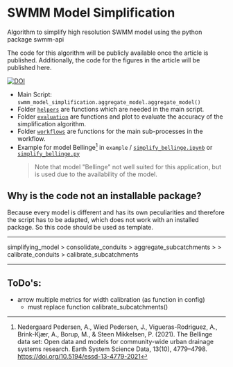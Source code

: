 # SWMM Model Simplification
Algorithm to simplify high resolution SWMM model using the python package swmm-api

The code for this algorithm will be publicly available once the article is published.
Additionally, the code for the figures in the article will be published here.

[![DOI](https://img.shields.io/badge/doi-10.2166/wst.2024.337-white?logo=doi)](https://doi.org/10.2166/wst.2024.337)

- Main Script: `swmm_model_simplification.aggregate_model.aggregate_model()`
- Folder [`helpers`](swmm_model_simplification/helpers) are functions which are needed in the main script.
- Folder [`evaluation`](swmm_model_simplification/evaluation) are functions and plot to evaluate the accuracy of the simplification algorithm.
- Folder [`workflows`](swmm_model_simplification/workflows) are functions for the main sub-processes in the workflow.
- Example for model Bellinge[^1] in `example` / [`simplify_bellinge.ipynb`](example/simplify_bellinge.ipynb) or [`simplify_bellinge.py`](example/simplify_bellinge.py)
  > Note that model "Bellinge" not well suited for this application, but is used due to the availability of the model.

## Why is the code not an installable package?

Because every model is different and has its own peculiarities and therefore the script has to be adapted, which does not work with an installed package. So this code should be used as template.

[^1]: Nedergaard Pedersen, A., Wied Pedersen, J., Vigueras-Rodriguez, A., Brink-Kjær, A., Borup, M., & Steen Mikkelsen, P. (2021). The Bellinge data set: Open data and models for community-wide urban drainage systems research. Earth System Science Data, 13(10), 4779–4798. <https://doi.org/10.5194/essd-13-4779-2021>

---

simplifying_model > consolidate_conduits > aggregate_subcatchments >  > calibrate_conduits > calibrate_subcatchments

---

## ToDo's:

- arrow multiple metrics for width calibration (as function in config)
  - must replace function calibrate_subcatchments()